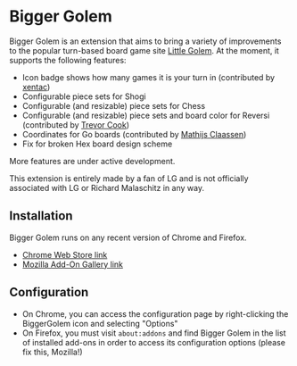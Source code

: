 # Bigger Golem

Bigger Golem is an extension that aims to bring a variety of improvements to the popular turn-based board game site [Little Golem](https://www.littlegolem.net/). At the moment, it supports the following features:

- Icon badge shows how many games it is your turn in (contributed by [xentac](https://github.com/xentac))
- Configurable piece sets for Shogi
- Configurable (and resizable) piece sets for Chess
- Configurable (and resizable) piece sets and board color for Reversi (contributed by [Trevor Cook](https://github.com/tdcook))
- Coordinates for Go boards (contributed by [Mathijs Claassen](https://github.com/mathijsclaassen))
- Fix for broken Hex board design scheme

More features are under active development.

This extension is entirely made by a fan of LG and is not officially associated with LG or Richard Malaschitz in any way.

## Installation

Bigger Golem runs on any recent version of Chrome and Firefox.
  - [Chrome Web Store link](https://chrome.google.com/webstore/detail/bigger-golem/camnfciehjhogdibimnoghlbedligapl)
  - [Mozilla Add-On Gallery link](https://addons.mozilla.org/en-US/firefox/addon/bigger-golem/)

## Configuration

  - On Chrome, you can access the configuration page by right-clicking the BiggerGolem icon and selecting "Options"
  - On Firefox, you must visit `about:addons` and find Bigger Golem in the list of installed add-ons in order to access its configuration options (please fix this, Mozilla!)
